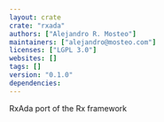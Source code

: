```yaml
---
layout: crate
crate: "rxada"
authors: ["Alejandro R. Mosteo"]
maintainers: ["alejandro@mosteo.com"]
licenses: ["LGPL 3.0"]
websites: []
tags: []
version: "0.1.0"
dependencies: 
---
```

RxAda port of the Rx framework

